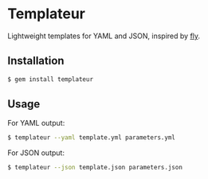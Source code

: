 # Templateur

Lightweight templates for YAML and JSON, inspired by [fly](https://github.com/concourse/fly).

## Installation

```sh
$ gem install templateur
```

## Usage

For YAML output:

```sh
$ templateur --yaml template.yml parameters.yml
```

For JSON output:

```sh
$ templateur --json template.json parameters.json
```
